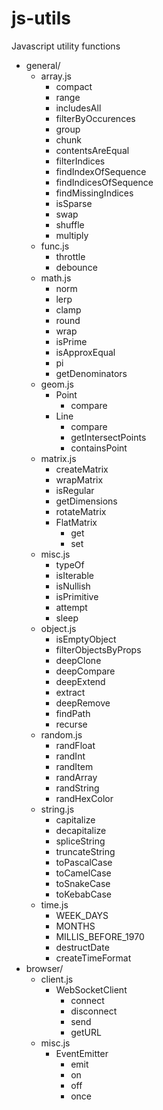 # js-utils
Javascript utility functions

- general/
	- array.js
		- compact
		- range
		- includesAll
		- filterByOccurences
		- group
		- chunk
		- contentsAreEqual
		- filterIndices
		- findIndexOfSequence
		- findIndicesOfSequence
		- findMissingIndices
		- isSparse
		- swap
		- shuffle
		- multiply
	- func.js
		- throttle
		- debounce
	- math.js
		- norm
		- lerp
		- clamp
		- round
		- wrap
		- isPrime
		- isApproxEqual
		- pi
		- getDenominators
	- geom.js
		- Point
			- compare
		- Line
			- compare
			- getIntersectPoints
			- containsPoint
	- matrix.js
		- createMatrix
		- wrapMatrix
		- isRegular
		- getDimensions
		- rotateMatrix
		- FlatMatrix
			- get
			- set
	- misc.js
		- typeOf
		- isIterable
		- isNullish
		- isPrimitive
		- attempt
		- sleep
	- object.js
		- isEmptyObject
		- filterObjectsByProps
		- deepClone
		- deepCompare
		- deepExtend
		- extract
		- deepRemove
		- findPath
		- recurse
	- random.js
		- randFloat
		- randInt
		- randItem
		- randArray
		- randString
		- randHexColor
	- string.js
		- capitalize
		- decapitalize
		- spliceString
		- truncateString
		- toPascalCase
		- toCamelCase
		- toSnakeCase
		- toKebabCase
	- time.js
		- WEEK_DAYS
		- MONTHS
		- MILLIS_BEFORE_1970
		- destructDate
		- createTimeFormat
- browser/
	- client.js
		- WebSocketClient
			- connect
			- disconnect
			- send
			- getURL
	- misc.js
		- EventEmitter
			- emit
			- on
			- off
			- once

